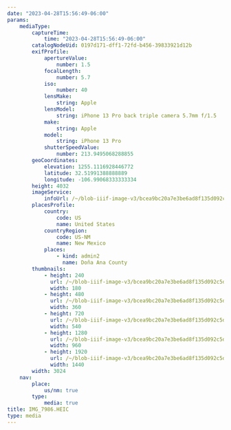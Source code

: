 ```yaml
---
date: "2023-04-28T15:56:49-06:00"
params:
    mediaType:
        captureTime:
            time: "2023-04-28T15:56:49-06:00"
        catalogNodeUid: 0197d171-dff1-72fd-b456-39833921d12b
        exifProfile:
            apertureValue:
                number: 1.5
            focalLength:
                number: 5.7
            iso:
                number: 40
            lensMake:
                string: Apple
            lensModel:
                string: iPhone 13 Pro back triple camera 5.7mm f/1.5
            make:
                string: Apple
            model:
                string: iPhone 13 Pro
            shutterSpeedValue:
                number: 213.9495068288855
        geoCoordinates:
            elevation: 1255.1116928446772
            latitude: 32.51991388888889
            longitude: -106.99068333333334
        height: 4032
        imageService:
            infoUrl: /~/blob-iiif-image-v3/bcea9bc20a7e3be6ad8f135d092c5dc02ceda07203c65e68d039ef7290c96ea0/info.json
        placesProfile:
            country:
                code: US
                name: United States
            countryRegion:
                code: US-NM
                name: New Mexico
            places:
                - kind: admin2
                  name: Doña Ana County
        thumbnails:
            - height: 240
              url: /~/blob-iiif-image-v3/bcea9bc20a7e3be6ad8f135d092c5dc02ceda07203c65e68d039ef7290c96ea0/full/180%2C240/0/default.jpg
              width: 180
            - height: 480
              url: /~/blob-iiif-image-v3/bcea9bc20a7e3be6ad8f135d092c5dc02ceda07203c65e68d039ef7290c96ea0/full/360%2C480/0/default.jpg
              width: 360
            - height: 720
              url: /~/blob-iiif-image-v3/bcea9bc20a7e3be6ad8f135d092c5dc02ceda07203c65e68d039ef7290c96ea0/full/540%2C720/0/default.jpg
              width: 540
            - height: 1280
              url: /~/blob-iiif-image-v3/bcea9bc20a7e3be6ad8f135d092c5dc02ceda07203c65e68d039ef7290c96ea0/full/960%2C1280/0/default.jpg
              width: 960
            - height: 1920
              url: /~/blob-iiif-image-v3/bcea9bc20a7e3be6ad8f135d092c5dc02ceda07203c65e68d039ef7290c96ea0/full/1440%2C1920/0/default.jpg
              width: 1440
        width: 3024
    nav:
        place:
            us/nm: true
        type:
            media: true
title: IMG_7986.HEIC
type: media
---
```


